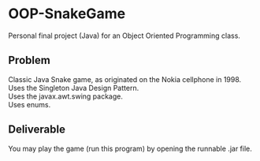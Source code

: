 # OOP-SnakeGame
Personal final project (Java) for an Object Oriented Programming class.

## Problem
Classic Java Snake game, as originated on the Nokia cellphone in 1998.
<br />Uses the Singleton Java Design Pattern.
<br />Uses the javax.awt.swing package.
<br />Uses enums.

## Deliverable
You may play the game (run this program) by opening the runnable .jar file.
